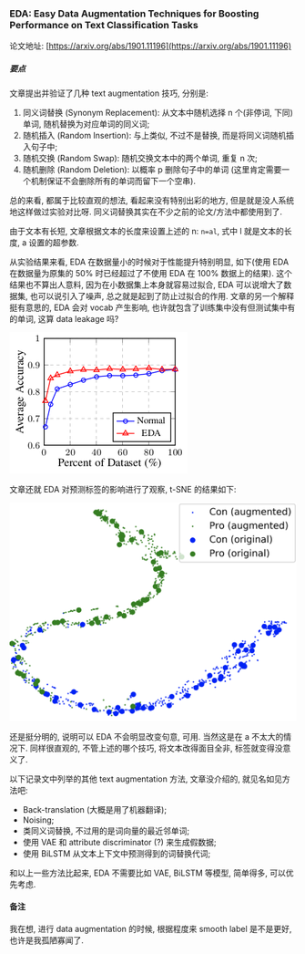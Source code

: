 ### EDA: Easy Data Augmentation Techniques for Boosting Performance on Text Classification Tasks

论文地址: [https://arxiv.org/abs/1901.11196](https://arxiv.org/abs/1901.11196)

##### 要点

文章提出并验证了几种 text augmentation 技巧, 分别是:

1. 同义词替换 (Synonym Replacement): 从文本中随机选择 n 个(非停词, 下同)单词, 随机替换为对应单词的同义词;
2. 随机插入 (Random Insertion): 与上类似, 不过不是替换, 而是将同义词随机插入句子中;
3. 随机交换 (Random Swap): 随机交换文本中的两个单词, 重复 n 次;
4. 随机删除 (Random Deletion): 以概率 p 删除句子中的单词 (这里肯定需要一个机制保证不会删除所有的单词而留下一个空串).

总的来看, 都属于比较直观的想法, 看起来没有特别出彩的地方, 但是就是没人系统地这样做过实验对比呀. 同义词替换其实在不少之前的论文/方法中都使用到了.

由于文本有长短, 文章根据文本的长度来设置上述的 n: `n=al`, 式中 l 就是文本的长度, a 设置的超参数.

从实验结果来看, EDA 在数据量小的时候对于性能提升特别明显, 如下(使用 EDA 在数据量为原集的 50% 时已经超过了不使用 EDA 在 100% 数据上的结果). 这个结果也不算出人意料, 因为在小数据集上本身就容易过拟合, EDA 可以说增大了数据集, 也可以说引入了噪声, 总之就是起到了防止过拟合的作用. 文章的另一个解释挺有意思的, EDA 会对 vocab 产生影响, 也许就包含了训练集中没有但测试集中有的单词, 这算 data leakage 吗?

![eda_performance_wrt_percent.png](../../img/201902/eda_performance_wrt_percent.png)

文章还就 EDA 对预测标签的影响进行了观察, t-SNE 的结果如下:

![eda_tsne.png](../../img/201902/eda_tsne.png)

还是挺分明的, 说明可以 EDA 不会明显改变句意, 可用. 当然这是在 a 不太大的情况下. 同样很直观的, 不管上述的哪个技巧, 将文本改得面目全非, 标签就变得没意义了.

以下记录文中列举的其他 text augmentation 方法, 文章没介绍的, 就见名如见方法吧:

* Back-translation (大概是用了机器翻译);
* Noising;
* 类同义词替换, 不过用的是词向量的最近邻单词;
* 使用 VAE 和 attribute discriminator (?) 来生成假数据;
* 使用 BiLSTM 从文本上下文中预测得到的词替换代词;

和以上一些方法比起来, EDA 不需要比如 VAE, BiLSTM 等模型, 简单得多, 可以优先考虑.

#### 备注

我在想, 进行 data augmentation 的时候, 根据程度来 smooth label 是不是更好, 也许是我孤陋寡闻了.
